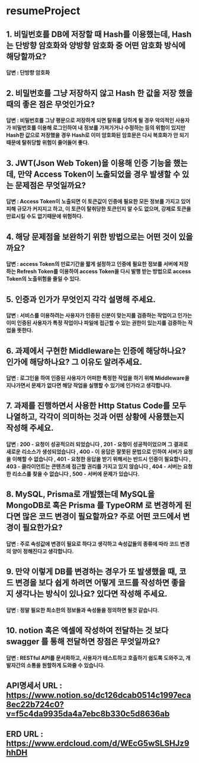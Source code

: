 # resumeProject

## 1. 비밀번호를 DB에 저장할 때 Hash를 이용했는데, Hash는 단방향 암호화와 양방향 암호화 중 어떤 암호화 방식에 해당할까요?

#### 답변 : 단방향 암호화

## 2. 비밀번호를 그냥 저장하지 않고 Hash 한 값을 저장 했을 때의 좋은 점은 무엇인가요?

#### 답변 : 비밀번호를 그냥 평문으로 저장하게 되면 탈취를 당하게 될 경우 악의적인 사용자가 비밀번호를 이용해 로그인하여 내 정보를 가져가거나 수정하는 등의 위험이 있지만 Hash한 값으로 저장했을 경우 Hash로 이미 암호화된 암호문은 다시 복호화가 안 되기 때문에 탈취당할 위험이 줄어들어 좋다.

## 3. JWT(Json Web Token)을 이용해 인증 기능을 했는데, 만약 Access Token이 노출되었을 경우 발생할 수 있는 문제점은 무엇일까요?

#### 답변 : Access Token이 노출되면 이 토큰값이 인증에 필요한 모든 정보를 가지고 있어 피해 규모가 커지지고 하고, 이 토큰이 탈취당한 토큰인지 알 수도 없으며, 강제로 토큰을 만료시킬 수도 없기때문에 위험하다.

## 4. 해당 문제점을 보완하기 위한 방법으로는 어떤 것이 있을까요?

#### 답변 : access Token의 만료기간을 짧게 설정하고 인증에 필요한 정보를 서버에 저장하는 Refresh Token를 이용하여 access Token을 다시 발행 받는 방법으로 access Token의 노출위험을 줄일 수 있다.

## 5. 인증과 인가가 무엇인지 각각 설명해 주세요.

#### 답변 : 서비스를 이용하려는 사용자가 인증된 신분이 맞는지를 검증하는 작업이고 인가는 이미 인증된 사용자가 특정 작업이나 파일에 접근할 수 있는 권한이 있는지를 검증하는 작업을 뜻한다.

## 6. 과제에서 구현한 Middleware는 인증에 해당하나요? 인가에 해당하나요? 그 이유도 알려주세요.

#### 답변 : 로그인을 하여 인증된 사용자가 어떠한 특정한 작업을 하기 위해 Middleware을 지나가면서 문제가 없다면 해당 작업을 실행할 수 있기에 인가라고 생각합니다.

## 7. 과제를 진행하면서 사용한 Http Status Code를 모두 나열하고, 각각이 의미하는 것과 어떤 상황에 사용했는지 작성해 주세요.

#### 답변 : 200 - 요청이 성공적으러 되었습니다 , 201 - 요청이 성공적이었으며 그 결과로 새로운 리소스가 생성되었습니다 , 400 - 이 응답은 잘못된 문법으로 인하여 서버가 요청을 이해할 수 없습니다 , 401 - 요청한 응답을 받기 위해서는 반드시 인증이 필요합니다 , 403 - 클라이언트는 콘텐츠에 접근할 권리를 가지고 있지 않습니다 , 404 - 서버는 요청한 리소스를 찾을 수 없습니다 , 500 - 서버에 문제가 있습니다.

## 8. MySQL, Prisma로 개발했는데 MySQL을 MongoDB로 혹은 Prisma 를 TypeORM 로 변경하게 된다면 많은 코드 변경이 필요할까요? 주로 어떤 코드에서 변경이 필요한가요?

#### 답변 : 주로 속성값에 변경이 필요로 하다고 생각하고 속성값들의 종류에 따라 코드 변경의 양이 정해진다고 생각합니다.

## 9. 만약 이렇게 DB를 변경하는 경우가 또 발생했을 때, 코드 변경을 보다 쉽게 하려면 어떻게 코드를 작성하면 좋을 지 생각나는 방식이 있나요? 있다면 작성해 주세요.

#### 답변 : 정말 필요한 최소한의 정보들과 속성들을 정의하면 될것 같습니다.

## 10. notion 혹은 엑셀에 작성하여 전달하는 것 보다 swagger 를 통해 전달하면 장점은 무엇일까요?

#### 답변 : RESTful API를 문서화하고, 사용자가 테스트하고 호출하기 쉽도록 도와주고, 개발자간의 소통을 원할하게 도와줄 수 있습니다.

## API명세서 URL : https://www.notion.so/dc126dcab0514c1997eca8ec22b724c0?v=f5c4da9935da4a7ebc8b330c5d8636ab

## ERD URL : https://www.erdcloud.com/d/WEcG5wSLSHJz9hhDH
